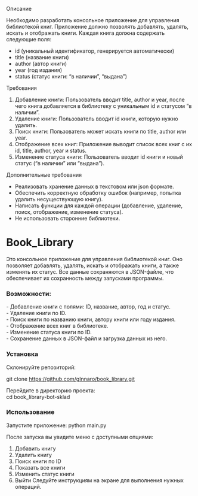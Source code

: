 Описание

Необходимо разработать консольное приложение для управления библиотекой книг. Приложение должно позволять добавлять, удалять, искать и отображать книги. Каждая книга должна содержать следующие поля:
 - id (уникальный идентификатор, генерируется автоматически)
 - title (название книги)
 - author (автор книги)
 - year (год издания)
 - status (статус книги: “в наличии”, “выдана”)

Требования
 1) Добавление книги: Пользователь вводит title, author и year, после чего книга добавляется в библиотеку с уникальным id и статусом “в наличии”.
 2) Удаление книги: Пользователь вводит id книги, которую нужно удалить.
 3) Поиск книги: Пользователь может искать книги по title, author или year.
 4) Отображение всех книг: Приложение выводит список всех книг с их id, title, author, year и status.
 5) Изменение статуса книги: Пользователь вводит id книги и новый статус (“в наличии” или “выдана”).

Дополнительные требования
 - Реализовать хранение данных в текстовом или json формате.
 - Обеспечить корректную обработку ошибок (например, попытка удалить несуществующую книгу).
 - Написать функции для каждой операции (добавление, удаление, поиск, отображение, изменение статуса).
 - Не использовать сторонние библиотеки.

# Book_Library
Это консольное приложение для управления библиотекой книг. Оно позволяет добавлять, удалять, искать и отображать книги, а также изменять их статус. Все данные сохраняются в JSON-файле, что обеспечивает их сохранность между запусками программы.

<h3>Возможности:</h3>
 - Добавление книги с полями: ID, название, автор, год и статус.  </br>
 - Удаление книги по ID.  </br>
 - Поиск книги по названию книги, автору книги или году издания.  </br>
 - Отображение всех книг в библиотеке.  </br>
 - Изменение статуса книги по ID.  </br>
 - Сохранение данных в JSON-файл и загрузка данных из него.  </br>

<h3>Установка</h3>
Склонируйте репозиторий:

git clone https://github.com/gInnaro/book_library.git

Перейдите в директорию проекта: </br>
cd book_library-bot-sklad </br>

<h3>Использование</h3>
Запустите приложение:
python main.py

После запуска вы увидите меню с доступными опциями:

1. Добавить книгу
2. Удалить книгу
3. Поиск книги по ID
4. Показать все книги
5. Изменить статус книги
6. Выйти
Следуйте инструкциям на экране для выполнения нужных операций.
